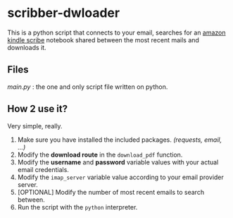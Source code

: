 # scribber-dwloader
This is a python script that connects to your email, searches for an [amazon kindle scribe](https://www.amazon.com/Introducing-Kindle-Scribe-the-first-Kindle-for-reading-and-writing/dp/B09BS26B8B?th=1) notebook shared between the most recent mails and downloads it.

## Files
*main.py* : the one and only script file written on python.

## How 2 use it?
Very simple, really.
1. Make sure you have installed the included packages. *(requests, email, ...)*
2. Modify the **download route** in the `download_pdf` function.
3. Modify the **username** and **password** variable values with your actual email credentials.
4. Modify the `imap_server` variable value according to your email provider server.
5. [OPTIONAL] Modify the number of most recent emails to search between.
6. Run the script with the `python` interpreter.
